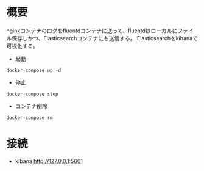 # 概要

nginxコンテナのログをfluentdコンテナに送って、fluentdはローカルにファイル保存しかつ、Elasticsearchコンテナにも送信する。
Elasticsearchをkibanaで可視化する。

* 起動
```
docker-compose up -d
```

* 停止
```
docker-compose stop
```

* コンテナ削除
```
docker-compose rm
```

# 接続
* kibana
http://127.0.0.1:5601
